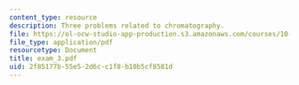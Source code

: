 ```yaml
---
content_type: resource
description: Three problems related to chromatography.
file: https://ol-ocw-studio-app-production.s3.amazonaws.com/courses/10-32-separation-processes-spring-2005/2f85177b55e52d6cc1f8b10b5cf8581d_exam_3.pdf
file_type: application/pdf
resourcetype: Document
title: exam_3.pdf
uid: 2f85177b-55e5-2d6c-c1f8-b10b5cf8581d
---
```

